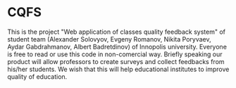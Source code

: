# CQFS
This is the project "Web application of classes quality feedback system" of student team (Alexander Solovyov,  Evgeny Romanov, Nikita Poryvaev, Aydar Gabdrahmanov, Albert Badretdinov) of Innopolis university. Everyone is free to read or use this code in non-comercial way.
Briefly speaking our product will allow professors to create surveys and collect feedbacks from his/her students. We wish that this will help educational institutes to improve quality of education.
